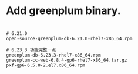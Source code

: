 # Add greenplum binary.

# 

```shell
# 6.21.0
open-source-greenplum-db-6.21.0-rhel7-x86_64.rpm

# 6.23.3 功能完整一点
greenplum-db-6.23.3-rhel7-x86_64.rpm
greenplum-cc-web-6.8.4-gp6-rhel7-x86_64.tar.gz
pxf-gp6-6.5.0-2.el7.x86_64.rpm
```






